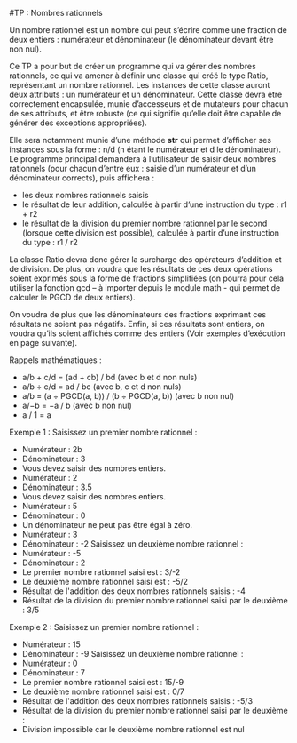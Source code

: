 ﻿#TP : Nombres rationnels

Un nombre rationnel est un nombre qui peut s’écrire comme une fraction de deux entiers : numérateur 
et dénominateur (le dénominateur devant être non nul).

Ce TP a pour but de créer un programme qui va gérer des nombres rationnels, ce qui va amener à 
définir une classe qui créé le type Ratio, représentant un nombre rationnel.
Les instances de cette classe auront deux attributs : un numérateur et un dénominateur.
Cette classe devra être correctement encapsulée, munie d’accesseurs et de mutateurs pour chacun de 
ses attributs, et être robuste (ce qui signifie qu’elle doit être capable de générer des exceptions 
appropriées).

Elle sera notamment munie d’une méthode __str__ qui permet d’afficher ses instances sous la 
forme : n/d (n étant le numérateur et d le dénominateur).
Le programme principal demandera à l’utilisateur de saisir deux nombres rationnels (pour chacun 
d’entre eux : saisie d’un numérateur et d’un dénominateur corrects), puis affichera :
- les deux nombres rationnels saisis
- le résultat de leur addition, calculée à partir d’une instruction du type : r1 + r2
- le résultat de la division du premier nombre rationnel par le second (lorsque cette division est 
possible), calculée à partir d’une instruction du type : r1 / r2

La classe Ratio devra donc gérer la surcharge des opérateurs d’addition et de division.
De plus, on voudra que les résultats de ces deux opérations soient exprimés sous la forme de fractions 
simplifiées (on pourra pour cela utiliser la fonction gcd – à importer depuis le module math - qui 
permet de calculer le PGCD de deux entiers).

On voudra de plus que les dénominateurs des fractions exprimant ces résultats ne soient pas négatifs.
Enfin, si ces résultats sont entiers, on voudra qu’ils soient affichés comme des entiers
(Voir exemples d’exécution en page suivante).

Rappels mathématiques :

 - a/b + c/d = (ad + cb) / bd (avec b et d non nuls)
 - a/b ÷ c/d = ad / bc (avec b, c et d non nuls)
 - a/b = (a ÷ PGCD(a, b)) / (b ÷ PGCD(a, b)) (avec b non nul)
 - a/−b = −a / b (avec b non nul)
 - a / 1 = a

Exemple 1 :
Saisissez un premier nombre rationnel :
 - Numérateur : 2b
 - Dénominateur : 3
 - Vous devez saisir des nombres entiers.
 - Numérateur : 2
 - Dénominateur : 3.5
 - Vous devez saisir des nombres entiers.
 - Numérateur : 5
 - Dénominateur : 0
 - Un dénominateur ne peut pas être égal à zéro.
 - Numérateur : 3
 - Dénominateur : -2
Saisissez un deuxième nombre rationnel :
 - Numérateur : -5
 - Dénominateur : 2
 - Le premier nombre rationnel saisi est : 3/-2
 - Le deuxième nombre rationnel saisi est : -5/2
 - Résultat de l'addition des deux nombres rationnels saisis : -4
 - Résultat de la division du premier nombre rationnel saisi par le deuxième : 3/5

Exemple 2 :
Saisissez un premier nombre rationnel :
 - Numérateur : 15
 - Dénominateur : -9
Saisissez un deuxième nombre rationnel :
 - Numérateur : 0
 - Dénominateur : 7
 - Le premier nombre rationnel saisi est : 15/-9
 - Le deuxième nombre rationnel saisi est : 0/7
 - Résultat de l'addition des deux nombres rationnels saisis : -5/3
 - Résultat de la division du premier nombre rationnel saisi par le deuxième :
 - Division impossible car le deuxième nombre rationnel est nul